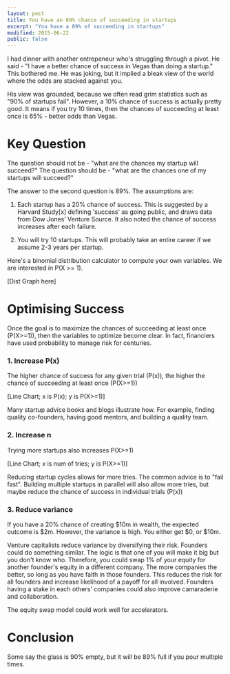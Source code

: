 ```yaml
---
layout: post
title: You have an 89% chance of succeeding in startups
excerpt: "You have a 89% of succeeding in startups"
modified: 2015-06-22
public: false
---
```



I had dinner with another entrepeneur who's struggling through a pivot. He said - "I have a better chance of success in Vegas than doing a startup." This bothered me. He was joking, but it implied a bleak view of the world where the odds are stacked against you.

His view was grounded, because we often read grim statistics such as "90% of startups fail". However, a 10% chance of success is actually pretty good. It means if you try 10 times, then the chances of succeeding at least once is 65% - better odds than Vegas.

<!-- To paraphrase Churchill, "a pessimist sees the difficulty in every [statistic], but an optimist sees the opportunity in every [statistic]". -->

# Key Question

The question should not be - "what are the chances my startup will succeed?"
The question should be - "what are the chances one of my startups will succeed?"

The answer to the second question is 89%. The assumptions are:

1. Each startup has a 20% chance of success.
This is suggested by a Harvard Study[x] defining 'success' as going public, and draws data from Dow Jones’ Venture Source. It also noted the chance of success increases after each failure.

2. You will try 10 startups.
This will probably take an entire career if we assume 2-3 years per startup.

Here's a binomial distribution calculator to compute your own variables. We are interested in P(X >= 1).

[Dist Graph here]

# Optimising Success

Once the goal is to maximize the chances of succeeding at least once (P(X>=1)), then the variables to optimize become clear. In fact, financiers have used probability to manage risk for centuries.

### 1. Increase P(x)
The higher chance of success for any given trial (P(x)), the higher the chance of succeeding at least once (P(X>=1))

[Line Chart; x is P(x); y is P(X>=1)]

Many startup advice books and blogs illustrate how. For example, finding quality co-founders, having good mentors, and building a quality team.

### 2. Increase n

Trying more startups also increases P(X>=1)

[Line Chart; x is num of tries; y is P(X>=1)]

Reducing startup cycles allows for more tries. The common advice is to "fail fast". Building multiple startups in parallel will also allow more tries, but maybe reduce the chance of success in individual trials (P(x))

### 3. Reduce variance

If you have a 20% chance of creating $10m in wealth, the expected outcome is $2m. However, the variance is high. You either get $0, or $10m.

Venture capitalists reduce variance by diversifying their risk. Founders could do something similar. The logic is that one of you will make it big but you don't know who. Therefore, you could swap 1% of your equity for another founder's equity in a different company. The more companies the better, so long as you have faith in those founders. This reduces the risk for all founders and increase likelihood of a payoff for all involved. Founders having a stake in each others' companies could also improve camaraderie and collaboration.

The equity swap model could work well for accelerators.

# Conclusion

Some say the glass is 90% empty, but it will be 89% full if you pour multiple times.


